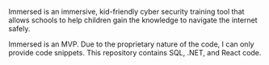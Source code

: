 Immersed is an immersive, kid-friendly cyber security training tool that allows schools to help 
children gain the knowledge to navigate the internet safely.

Immersed is an MVP. Due to the proprietary nature of the code, I can only provide code snippets. This repository contains SQL, .NET, and React code.

